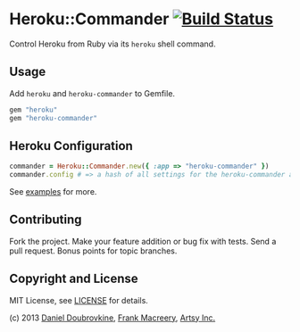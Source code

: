 Heroku::Commander [![Build Status](https://travis-ci.org/dblock/heroku-commander.png?branch=master)](https://travis-ci.org/dblock/heroku-commander)
=================

Control Heroku from Ruby via its `heroku` shell command.

Usage
-----

Add `heroku` and `heroku-commander` to Gemfile.

``` ruby
gem "heroku"
gem "heroku-commander"
```

Heroku Configuration
--------------------

``` ruby
commander = Heroku::Commander.new({ :app => "heroku-commander" })
commander.config # => a hash of all settings for the heroku-commander app
```

See [examples](https://github.com/dblock/heroku-commander/tree/master/examples) for more.

Contributing
------------

Fork the project. Make your feature addition or bug fix with tests. Send a pull request. Bonus points for topic branches.

Copyright and License
---------------------

MIT License, see [LICENSE](https://github.com/dblock/heroku-commander/raw/master/LICENSE.md) for details.

(c) 2013 [Daniel Doubrovkine](http://github.com/dblock), [Frank Macreery](http://github.com/macreery), [Artsy Inc.](http://artsy.net)
